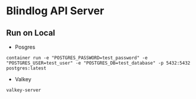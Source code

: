 # Blindlog API Server


## Run on Local

- Posgres


```
container run -e "POSTGRES_PASSWORD=test_password" -e "POSTGRES_USER=test_user" -e "POSTGRES_DB=test_database" -p 5432:5432 postgres:latest
```

- Valkey


```
valkey-server
```
